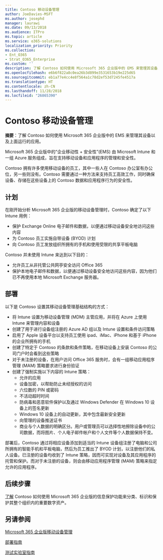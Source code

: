 ```yaml
---
title: Contoso 移动设备管理
author: JoeDavies-MSFT
ms.author: josephd
manager: laurawi
ms.date: 09/13/2018
ms.audience: ITPro
ms.topic: article
ms.service: o365-solutions
localization_priority: Priority
ms.collection:
- Ent_O365
- Strat_O365_Enterprise
ms.custom: ''
description: 了解 Contoso 如何使用 Microsoft 365 企业版中的 EMS 来管理其设备以及上面运行的应用。
ms.openlocfilehash: e6b6f822a8c0ea26b3d899e3531653b19e225d65
ms.sourcegitcommit: eb1a77e4cc4e8f564a1c78d2ef53d7245fe4517a
ms.translationtype: HT
ms.contentlocale: zh-CN
ms.lasthandoff: 11/28/2018
ms.locfileid: "26865390"
---
```

# <a name="mobile-device-management-for-contoso"></a>Contoso 移动设备管理

**摘要**：了解 Contoso 如何使用 Microsoft 365 企业版中的 EMS 来管理其设备以及上面运行的应用。

Microsoft 365 企业版中的“企业移动性 + 安全性”(EMS) 由 Microsoft Intune 和一组 Azure 服务组成，旨在支持移动设备和应用程序的管理和安全性。

Contoso 拥有许多使用移动设备的员工，其中一些人在 Contoso 办公室有办公位，另一些则没有。Contoso 需要通过一种方法来支持员工高效工作，同时确保设备、存储在这些设备上的 Contoso 数据和应用程序行为的安全性。

## <a name="plan"></a>计划

在刚开始分析 Microsoft 365 企业版的移动设备管理时，Contoso 确定了以下 Intune 用例：

- 保护 Exchange Online 电子邮件和数据，以便通过移动设备安全地访问这些内容
- 为 Contoso 员工实施自带设备 (BYOD) 计划
- 向 Contoso 员工发放组织所拥有的手机和使用受限的共享平板电脑

Contoso 并未使用 Intune 来达到以下目的：

- 允许员工从非托管公共网亭安全访问 Office 365
- 保护本地电子邮件和数据，以便通过移动设备安全地访问这些内容，因为他们已不再使用本地 Microsoft Exchange 服务器。

## <a name="deploy"></a>部署

以下是 Contoso 设置其移动设备管理基础结构的方式：

- 将 Intune 设置为移动设备管理 (MDM) 主管应用，并将在 Azure 上使用 Intune 来管理内容和设备
- 创建了用于进行设备组注册的 Azure AD 组以及 Intune 设置和条件访问策略
- 启用了 Apple 设备平台以支持员工使用 ipad、iMac、iPhone 和基于 iPhone 的企业所拥有的手机
- 创建了特定于 Contoso 的条款和条件策略，在移动设备上安装 Contoso 的公司门户时会看到这些策略
- 对于未注册的设备，在用户访问 Office 365 服务时，会有一组移动应用程序管理 (MAM) 策略要求进行身份验证
- 创建了强制实施以下内容的 Intune 策略：
  - 允许的应用
  - 设备加密，以帮助防止未经授权的访问
  - 六位数的 PIN 或密码
  - 不活动超时时间
  - 防病毒和恶意软件保护以及通过 Windows Defender 在 Windows 10 设备上的签名更新
  - Windows 10 设备上的自动更新，其中包含最新安全更新
  - 向管理的设备推送证书
  - 商业与个人数据的明确区分。用户或管理员可以选择性地擦除设备中的公司数据，而将图片、个人电子邮件帐户和个人文件等个人数据保持不变。

部署后，Contoso 通过将相应设备添加到适当的 Intune 设备组注册了电脑和公司所拥有的智能手机和平板电脑，然后为员工推出了 BYOD 计划，以注册他们的私人设备。已注册的设备均收到了 Intune 策略，因而可实现对设备及其应用程序的托管和保护。而对于未注册的设备，则会由移动应用程序管理 (MAM) 策略来指定允许的应用程序。

## <a name="next-step"></a>后续步骤

[了解](contoso-info-protect.md) Contoso 如何使用 Microsoft 365 企业版的信息保护功能来分类、标识和保护其整个组织内的重要数字资产。

## <a name="see-also"></a>另请参阅

[Microsoft 365 企业版移动设备管理](mobility-infrastructure.md)

[部署指南](deploy-microsoft-365-enterprise.md)

[测试实验室指南](m365-enterprise-test-lab-guides.md)

